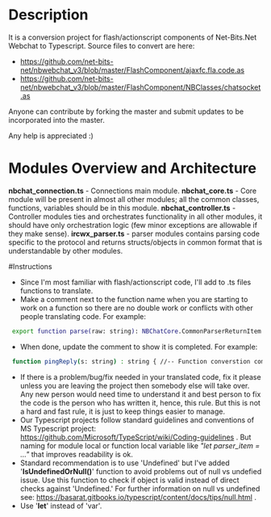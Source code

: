 # Description
It is a conversion project for flash/actionscript components of Net-Bits.Net Webchat to Typescript.
Source files to convert are here:
- https://github.com/net-bits-net/nbwebchat_v3/blob/master/FlashComponent/ajaxfc.fla.code.as
- https://github.com/net-bits-net/nbwebchat_v3/blob/master/FlashComponent/NBClasses/chatsocket.as

Anyone can contribute by forking the master and submit updates to be incorporated into the master.

Any help is appreciated :)

# Modules Overview and Architecture
**nbchat_connection.ts** - Connections main module.
**nbchat_core.ts** - Core module will be present in almost all other modules; all the common classes, functions, variables should be in this module.
**nbchat_controller.ts** - Controller modules ties and orchestrates functionality in all other modules, it should have only orchestration logic (few minor exceptions are allowable if they make sense).
**ircwx_parser.ts** - parser modules contains parsing code specific to the protocol and returns structs/objects in common format that is understandable by other modules.

#Instructions
- Since I'm most familiar with flash/actionscript code, I'll add to .ts files functions to translate.
- Make a comment next to the function name when you are starting to work on a function so there are no double work or conflicts with other people translating code. For example:
```sh
 export function parse(raw: string): NBChatCore.CommonParserReturnItem { //-- Function converstion partial complete 26-Dec-2016 HY
 ```
 - When done, update the comment to show it is completed. For example:
```sh
 function pingReply(s: string) : string { //-- Function converstion completed 25-Dec-2016 HY
 ```
 - If there is a problem/bug/fix needed in your translated code, fix it please unless you are leaving the project then somebody else will take over. Any new person would need time to understand it and best person to fix the code is the person who has written it, hence, this rule. But this is not a hard and fast rule, it is just to keep things easier to manage.
 - Our Typescript projects follow standard guidelines and conventions of MS Typescript project: https://github.com/Microsoft/TypeScript/wiki/Coding-guidelines . But naming for module local or function local variable like *"let parser_item = ..."* that improves readability is ok.
 - Standard recommendation is to use 'Undefined' but I've added '**IsUndefinedOrNull()**' function to avoid problems out of null vs undefied issue. Use this function to check if object is valid instead of direct checks against 'Undefined.' For further information on null vs undefined see: https://basarat.gitbooks.io/typescript/content/docs/tips/null.html .
 - Use '**let**' instead of 'var'.

